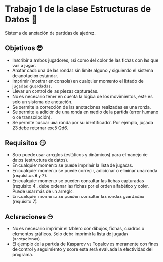 # Trabajo 1 de la clase Estructuras de Datos 🥳

Sistema de anotación de partidas de ajedrez.

## Objetivos 😎

- Inscribir a ambos jugadores, así como del color de las fichas con las que van a
  jugar.
- Anotar cada una de las rondas sin límite alguno y siguiendo el sistema de
  anotación estándar.
- Imprimir (mostrar en consola) en cualquier momento el listado de jugadas
  guardadas.
- Llevar un control de las piezas capturadas.
- No es necesario tener en cuenta la lógica de los movimientos, este es solo un
  sistema de anotación.
- Se permite la corrección de las anotaciones realizadas en una ronda.
- Se permite la adición de una ronda en medio de la partida (error humano o de
  transcripción).
- Se permite buscar una ronda por su identificador. Por ejemplo, jugada 23 debe
  retornar exd5 Qd6.

## Requisitos 😏

- Solo puede usar arreglos (estáticos y dinámicos) para el manejo de datos
  (estructura de datos).
- En cualquier momento se puede imprimir la lista de jugadas.
- En cualquier momento se puede corregir, adicionar o eliminar una ronda
  (requisitos 6 y 7).
- En cualquier momento se pueden consultar las fichas capturadas (requisito 4),
  debe ordenar las fichas por el orden alfabético y color. Puede usar más de un
  arreglo.
- En cualquier momento se pueden consultar las rondas guardadas (requisito 7).

## Aclaraciones 🙄
- No es necesario imprimir el tablero con dibujos, fichas, cuadros o elementos
  gráficos. Solo debe imprimir la lista de jugadas (anotaciones).
- El ejemplo de la partida de Kasparov vs Topalov es meramente con fines de
  control y seguimiento y sobre esta será evaluada la efectividad del programa.
